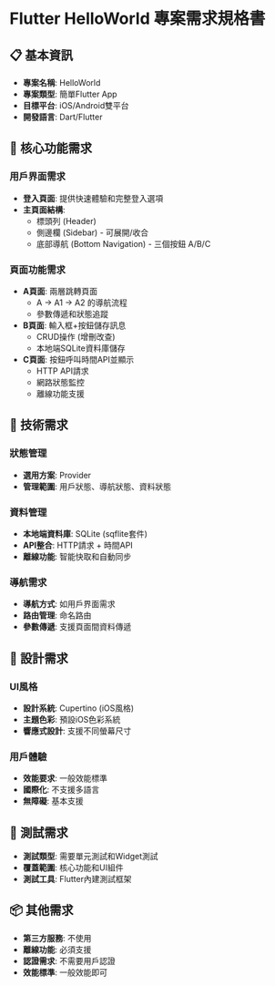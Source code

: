 # Flutter HelloWorld 專案需求規格書

## 📋 基本資訊
- **專案名稱**: HelloWorld
- **專案類型**: 簡單Flutter App
- **目標平台**: iOS/Android雙平台
- **開發語言**: Dart/Flutter

## 🎯 核心功能需求

### 用戶界面需求
- **登入頁面**: 提供快速體驗和完整登入選項
- **主頁面結構**:
  - 標頭列 (Header)
  - 側邊欄 (Sidebar) - 可展開/收合
  - 底部導航 (Bottom Navigation) - 三個按鈕 A/B/C

### 頁面功能需求
- **A頁面**: 兩層跳轉頁面
  - A → A1 → A2 的導航流程
  - 參數傳遞和狀態追蹤
- **B頁面**: 輸入框+按鈕儲存訊息
  - CRUD操作 (增刪改查)
  - 本地端SQLite資料庫儲存
- **C頁面**: 按鈕呼叫時間API並顯示
  - HTTP API請求
  - 網路狀態監控
  - 離線功能支援

## 🔧 技術需求

### 狀態管理
- **選用方案**: Provider
- **管理範圍**: 用戶狀態、導航狀態、資料狀態

### 資料管理
- **本地端資料庫**: SQLite (sqflite套件)
- **API整合**: HTTP請求 + 時間API
- **離線功能**: 智能快取和自動同步

### 導航需求
- **導航方式**: 如用戶界面需求
- **路由管理**: 命名路由
- **參數傳遞**: 支援頁面間資料傳遞

## 🎨 設計需求

### UI風格
- **設計系統**: Cupertino (iOS風格)
- **主題色彩**: 預設iOS色彩系統
- **響應式設計**: 支援不同螢幕尺寸

### 用戶體驗
- **效能要求**: 一般效能標準
- **國際化**: 不支援多語言
- **無障礙**: 基本支援

## 🧪 測試需求
- **測試類型**: 需要單元測試和Widget測試
- **覆蓋範圍**: 核心功能和UI組件
- **測試工具**: Flutter內建測試框架

## 📦 其他需求
- **第三方服務**: 不使用
- **離線功能**: 必須支援
- **認證需求**: 不需要用戶認證
- **效能標準**: 一般效能即可